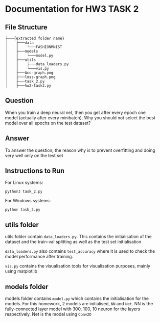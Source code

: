 # Documentation for HW3 TASK 2

## File Structure
```
├───{extracted folder name}
│    ├───data
│    │    └───FASHIONMNIST
│    ├───models
│    │    └───model.py
│    ├───utils
│    │    ├───data_loaders.py
│    │    └───vis.py
│    ├───Acc-graph.png
│    ├───loss-graph.png
│    ├───task_2.py
│    ├───hw2-task2.py
```
## Question
When you train a deep neural net, then you get after every epoch one model (actually after every minibatch). Why you should not select the best model over all epochs on the test dataset?


## Answer

To answer the question, the reason why is to prevent overfitting and doing very well only on the test set


## Instructions to Run

For Linux systems:
```
python3 task_2.py
```
For Windows systems:
```
python task_2.py
```


## utils folder

utils folder contain `data_loaders.py`. This contains the initialisation of the dataset and the train-val splitting as well as the test set initialisation

`data_loaders.py` also contains `test_accuracy` where it is used to check the model performance after training.


`vis.py` contains the visualisation tools for visualisation purposes, mainly using matplotlib

## models folder

models folder contains `model.py` which contains the initialisation for the models. For this homework, 2 models are initialised, `NN` and `Net`. NN is the fully-connected layer model with 300, 100, 10 neuron for the layers respectively. Net is the model using `Conv2D`